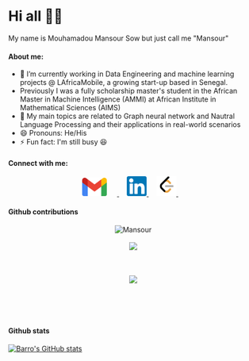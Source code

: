 # Hi all 👋🏾 
My name is Mouhamadou Mansour Sow but just call me "Mansour"

#### About me:

- 🌱 I’m currently working in Data Engineering and machine learning projects @ LAfricaMobile, a growing start-up based in Senegal.
- Previously I was a fully scholarship master's student in the African Master in Machine Intelligence (AMMI) at African Institute in Mathematical Sciences (AIMS)
- 👯 My main topics are related to Graph neural network and Nautral Language Processing and their applications in real-world scenarios
- 😄 Pronouns: He/His
- ⚡ Fun fact: I'm still busy 😆

#### Connect with me:
<div align="center">
    <a href="mailto: mansourbarro.sow652@gmail.com">
        <img alt="Mansour | Gmail" width="50px" style="margin-right:20px" src="assets/Gmail_Logo.svg" />
    </a>
    &nbsp;&nbsp;&nbsp
    <a href="https://www.linkedin.com/in/mansour-sow-163091198/">
        <img alt="anwarvic | LinkedIn" width="40px" src="assets/linkedin.svg" />
    </a>
    &nbsp;&nbsp;&nbsp;
    <a href="https://leetcode.com/Barro_/">
        <img alt="anwarvic | LeetCode" width="40px" src="assets/leetcode.png" />
    </a>
    &nbsp;&nbsp;&nbsp;
</div>

#### Github contributions
 
 <div align="center">
    <img src="https://github-readme-streak-stats.herokuapp.com/?user=mm230&theme=radical" alt="Mansour" />
    <br><br>
    <img src="[![Barro's github activity graph](https://github-readme-activity-graph.cyclic.app/graph?username=mm230&bg_color=232323&color=ff4013&line=77bb41&point=d9eb37&area=true&hide_border=true)](https://github.com/mm230/github-readme-activity-graph)"/>
</div>

<p align="center">
    <!-- <img src="https://github-readme-stats.vercel.app/api?username=mm230&show_icons=true&theme=radical" alt="Anwarvic's github stats"> -->
    <!-- <img src="https://github-readme-stats.vercel.app/api/top-langs/?username=mm230&layout=compact&theme=radical" style="padding: 15px" /> -->
    <br><br>
    <img src="https://github-profile-trophy.vercel.app/?username=mm230&theme=radical" />
    <br><br>
    
</p>
<br><br>

#### Github stats

[![Barro's GitHub stats](https://github-readme-stats.vercel.app/api?username=mm230)](https://github.com/mm230/github-readme-stats)
